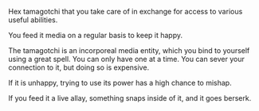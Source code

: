 Hex tamagotchi that you take care of in exchange for access to various useful abilities.

You feed it media on a regular basis to keep it happy.

The tamagotchi is an incorporeal media entity, which you bind to yourself using a great spell. You can only have one at a time. You can sever your connection to it, but doing so is expensive.

If it is unhappy, trying to use its power has a high chance to mishap.

If you feed it a live allay, something snaps inside of it, and it goes berserk.
